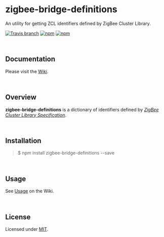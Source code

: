 # zigbee-bridge-definitions
An utility for getting ZCL identifiers defined by ZigBee Cluster Library.  

[![Travis branch](https://travis-ci.com/open-zigbee/zigbee-bridge-definitions.svg?branch=master)](https://travis-ci.com/open-zigbee/zigbee-bridge-definitions)
[![npm](https://img.shields.io/npm/v/zigbee-bridge-definitions.svg?maxAge=2592000)](https://www.npmjs.com/package/zigbee-bridge-definitions)
[![npm](https://img.shields.io/npm/l/zigbee-bridge-definitions.svg?maxAge=2592000)](https://www.npmjs.com/package/zigbee-bridge-definitions)

<br />

## Documentation  

Please visit the [Wiki](https://github.com/open-zigbee/zigbee-bridge-definitions/wiki).

<br />

## Overview  

**zigbee-bridge-definitions** is a dictionary of identifiers defined by [_ZigBee Cluster Library Specification_](https://github.com/zigbeer/documents/blob/master/zcl-id/ZIGBEE_CLUSTER_LIBRARY_SPECIFICATION.pdf).  

<br />

## Installation  

> $ npm install zigbee-bridge-definitions --save

<br />

## Usage  

See [Usage](https://github.com/open-zigbee/zigbee-bridge-definitions/wiki#Usage) on the Wiki.  

<br />

## License  

Licensed under [MIT](https://github.com/open-zigbee/zigbee-bridge-definitions/blob/master/LICENSE).
